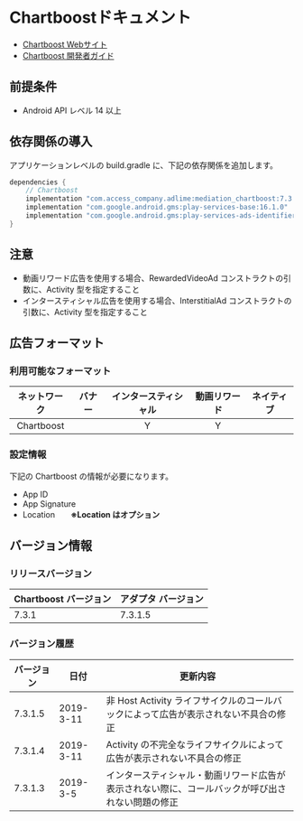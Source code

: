 # Chartboostドキュメント
- [Chartboost Webサイト](https://dashboard.chartboost.com/all/publishing)
- [Chartboost 開発者ガイド](https://answers.chartboost.com/en-us/child_article/android)

## 前提条件
- Android API レベル 14 以上

## 依存関係の導入
アプリケーションレベルの build.gradle に、下記の依存関係を追加します。

```java
dependencies {
    // Chartboost
    implementation "com.access_company.adlime:mediation_chartboost:7.3.1.6"
    implementation "com.google.android.gms:play-services-base:16.1.0"
    implementation "com.google.android.gms:play-services-ads-identifier:16.0.0"
}
```

## 注意
- 動画リワード広告を使用する場合、RewardedVideoAd コンストラクトの引数に、Activity 型を指定すること
- インタースティシャル広告を使用する場合、InterstitialAd コンストラクトの引数に、Activity 型を指定すること

## 広告フォーマット

### 利用可能なフォーマット

|ネットワーク|バナー|インタースティシャル|動画リワード|ネイティブ|
|:------: |:---:|:----------:|:------:|:----:|
| Chartboost |     | Y          | Y      |    |

### 設定情報
下記の Chartboost の情報が必要になります。  
- App ID  
- App Signature  
- Location&emsp;&emsp;**※Location はオプション**

## バージョン情報

### リリースバージョン
| Chartboost バージョン | アダプタ バージョン|
|:-----------------|:--------------|
| 7.3.1           | 7.3.1.5      |

### バージョン履歴
| バージョン  | 日付          | 更新内容                |
|-----------------|--------------------|---------------------|
| 7.3.1.5 |  2019-3-11 |非 Host Activity ライフサイクルのコールバックによって広告が表示されない不具合の修正 | 
| 7.3.1.4 |  2019-3-11 |Activity の不完全なライフサイクルによって広告が表示されない不具合の修正 |
| 7.3.1.3 |  2019-3-5 |インタースティシャル・動画リワード広告が表示されない際に、コールバックが呼び出されない問題の修正 | 
